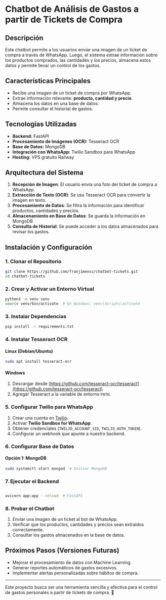# Chatbot de Análisis de Gastos a partir de Tickets de Compra

## Descripción

Este chatbot permite a los usuarios enviar una imagen de un ticket de compra a través de WhatsApp. Luego, el sistema extrae información sobre los productos comprados, las cantidades y los precios, almacena estos datos y permite llevar un control de los gastos.

## Características Principales

- Recibe una imagen de un ticket de compra por WhatsApp.
- Extrae información relevante: **producto, cantidad y precio**.
- Almacena los datos en una base de datos.
- Permite consultar el historial de gastos.

## Tecnologías Utilizadas

- **Backend:** FastAPI
- **Procesamiento de Imágenes (OCR):** Tesseract OCR
- **Base de Datos:** MongoDB
- **Integración con WhatsApp:** Twilio Sandbox para WhatsApp
- **Hosting:** VPS gratuito Railway

## Arquitectura del Sistema

1. **Recepción de Imagen**: El usuario envía una foto del ticket de compra a WhatsApp.
2. **Extracción de Texto (OCR)**: Se usa Tesseract OCR para convertir la imagen en texto.
3. **Procesamiento de Datos**: Se filtra la información para identificar productos, cantidades y precios.
4. **Almacenamiento en Base de Datos**: Se guarda la información en MongoDB 
5. **Consulta de Historial**: Se puede acceder a los datos almacenados para revisar los gastos.

## Instalación y Configuración

### 1. Clonar el Repositorio

```bash
git clone https://github.com/franjimenxz/chatbot-tickets.git
cd chatbot-tickets
```

### 2. Crear y Activar un Entorno Virtual

```bash
python3 -m venv venv
source venv/bin/activate  # En Windows: venv\Scripts\activate
```

### 3. Instalar Dependencias

```bash
pip install -r requirements.txt
```

### 4. Instalar Tesseract OCR

#### Linux (Debian/Ubuntu)

```bash
sudo apt install tesseract-ocr
```

#### Windows

1. Descargar desde [https://github.com/tesseract-ocr/tesseract](https://github.com/tesseract-ocr/tesseract)
2. Agregar Tesseract a la variable de entorno `PATH`.

### 5. Configurar Twilio para WhatsApp

1. Crear una cuenta en [Twilio](https://www.twilio.com/try-twilio).
2. Activar **Twilio Sandbox for WhatsApp**.
3. Obtener credenciales (`TWILIO_ACCOUNT_SID`, `TWILIO_AUTH_TOKEN`).
4. Configurar un webhook que apunte a nuestro backend.

### 6. Configurar Base de Datos

#### Opción 1: MongoDB

```bash
sudo systemctl start mongod  # Iniciar MongoDB
```


### 7. Ejecutar el Backend

```bash

uvicorn app:app --reload  # FastAPI
```

### 8. Probar el Chatbot

1. Enviar una imagen de un ticket al bot de WhatsApp.
2. Verificar que los productos, cantidades y precios sean extraídos correctamente.
3. Consultar los gastos almacenados en la base de datos.

## Próximos Pasos (Versiones Futuras)

- Mejorar el procesamiento de datos con Machine Learning.
- Generar reportes automáticos de gastos excesivos.
- Implementar alertas personalizadas sobre hábitos de compra.

---

Este proyecto busca ser una herramienta sencilla y efectiva para el control de gastos personales a partir de tickets de compra. 🚀

